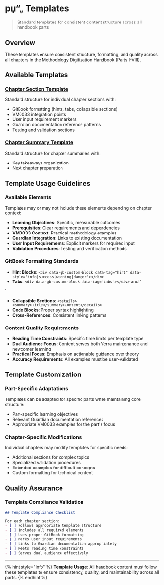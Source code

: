# рџ“„ Templates

> Standard templates for consistent content structure across all handbook parts

## Overview

These templates ensure consistent structure, formatting, and quality across all chapters in the Methodology Digitization Handbook (Parts I-VIII).

## Available Templates

### [Chapter Section Template](chapter-section-template.md)

Standard structure for individual chapter sections with:

* GitBook formatting (hints, tabs, collapsible sections)
* VM0033 integration points
* User input requirement markers
* Guardian documentation reference patterns
* Testing and validation sections

### [Chapter Summary Template](chapter-summary-template.md)

Standard structure for chapter summaries with:

* Key takeaways organization
* Next chapter preparation

## Template Usage Guidelines

### Available Elements

Templates may or may not include these elements depending on chapter context:

* **Learning Objectives**: Specific, measurable outcomes
* **Prerequisites**: Clear requirements and dependencies
* **VM0033 Context**: Practical methodology examples
* **Guardian Integration**: Links to existing documentation
* **User Input Requirements**: Explicit markers for required input
* **Validation Procedures**: Testing and verification methods

### GitBook Formatting Standards

* **Hint Blocks**: `<div data-gb-custom-block data-tag="hint" data-style='info|success|warning|danger'></div>`
* **Tabs**: `<div data-gb-custom-block data-tag="tabs"></div>` and \`

\`

* **Collapsible Sections**: `<details><summary>Title</summary>Content</details>`
* **Code Blocks**: Proper syntax highlighting
* **Cross-References**: Consistent linking patterns

### Content Quality Requirements

* **Reading Time Constraints**: Specific time limits per template type
* **Dual Audience Focus**: Content serves both Verra maintenance and newcomer learning
* **Practical Focus**: Emphasis on actionable guidance over theory
* **Accuracy Requirements**: All examples must be user-validated

## Template Customization

### Part-Specific Adaptations

Templates can be adapted for specific parts while maintaining core structure:

* Part-specific learning objectives
* Relevant Guardian documentation references
* Appropriate VM0033 examples for the part's focus

### Chapter-Specific Modifications

Individual chapters may modify templates for specific needs:

* Additional sections for complex topics
* Specialized validation procedures
* Extended examples for difficult concepts
* Custom formatting for technical content

## Quality Assurance

### Template Compliance Validation

```markdown
## Template Compliance Checklist

For each chapter section:
- [ ] Follows appropriate template structure
- [ ] Includes all required elements
- [ ] Uses proper GitBook formatting
- [ ] Marks user input requirements
- [ ] Links to Guardian documentation appropriately
- [ ] Meets reading time constraints
- [ ] Serves dual audience effectively
```

***

{% hint style="info" %}
**Template Usage**: All handbook content must follow these templates to ensure consistency, quality, and maintainability across all parts.
{% endhint %}
